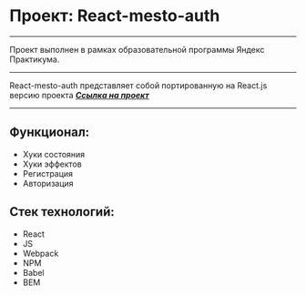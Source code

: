 # Проект: React-mesto-auth

---

Проект выполнен в рамках образовательной программы Яндекс Практикума.

---

React-mesto-auth представляет собой портированную на React.js версию проекта **_[Cсылка на проект](https://github.com/Potachekkk/mesto)_**

---

## Функционал:

* Хуки состояния
* Хуки эффектов
* Регистрация
* Авторизация

## Стек технологий:

* React
* JS
* Webpack
* NPM
* Babel
* BEM
